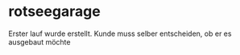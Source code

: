 # rotseegarage

Erster lauf wurde erstellt. Kunde muss selber entscheiden, ob er es ausgebaut möchte

